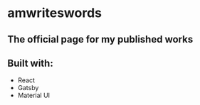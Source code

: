 # amwriteswords 

## The official page for my published works

## Built with:
- React
- Gatsby
- Material UI